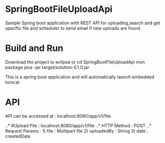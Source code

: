 # SpringBootFileUploadApi
Sample Spring boot application with REST API for uploading,search and get specific file and scheduler to send email if new uploads are found

# Build and Run
Download the project to eclipse or cd SpringBootFileUploadApi
mvn package
java -jar target/solution-0.1.0.jar

This is a spring boot application and will automatically launch embedded tomcat.

# API

API can be accessed at : localhost:8080/app/v1/file

..* #Upload File : localhost:8080/app/v1/file
    ..* HTTP Method : POST
    ..* Request Params :
         1) file : Multipart file
         2) uploadedBy : String
         3) date : createdDate
  
    


